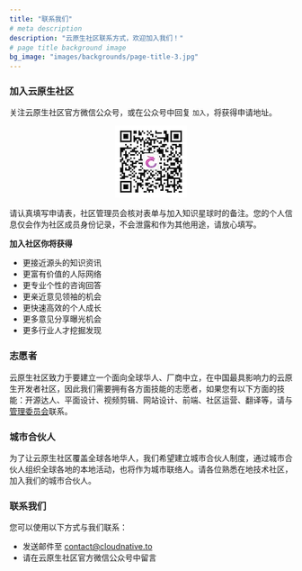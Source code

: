 ```yaml
---
title: "联系我们"
# meta description
description: "云原生社区联系方式，欢迎加入我们！"
# page title background image
bg_image: "images/backgrounds/page-title-3.jpg"
---
```


### 加入云原生社区

关注云原生社区官方微信公众号，或在公众号中回复 `加入`，将获得申请地址。

<p align="center">
  <img src="qrcode.jpg" tile="云原生社区微信公众号二维码" alt="云原生社区微信公众号二维码" width="128px">
</p>

请认真填写申请表，社区管理员会核对表单与加入知识星球时的备注。您的个人信息仅会作为社区成员身份记录，不会泄露和作为其他用途，请放心填写。

**加入社区你将获得**

- 更接近源头的知识资讯
- 更富有价值的人际网络
- 更专业个性的咨询回答
- 更亲近意见领袖的机会
- 更快速高效的个人成长
- 更多意见分享曝光机会
- 更多行业人才挖掘发现

### 志愿者

云原生社区致力于要建立一个面向全球华人、厂商中立，在中国最具影响力的云原生开发者社区，因此我们需要拥有各方面技能的志愿者，如果您有以下方面的技能：开源达人、平面设计、视频剪辑、网站设计、前端、社区运营、翻译等，请与[管理委员会](/team)联系。

### 城市合伙人

为了让云原生社区覆盖全球各地华人，我们希望建立城市合伙人制度，通过城市合伙人组织全球各地的本地活动，也将作为城市联络人。请各位熟悉在地技术社区，加入我们的城市合伙人。

### 联系我们

您可以使用以下方式与我们联系：

- 发送邮件至 [contact@cloudnative.to](mailto:contact@cloudnative.to)
- 请在云原生社区官方微信公众号中留言
